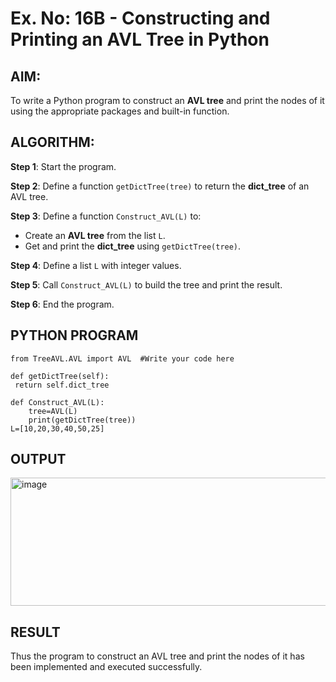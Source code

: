 # Ex. No: 16B - Constructing and Printing an AVL Tree in Python

## AIM:
To write a Python program to construct an **AVL tree** and print the nodes of it using the appropriate packages and built-in function.

## ALGORITHM:

**Step 1**: Start the program.

**Step 2**: Define a function `getDictTree(tree)` to return the **dict_tree** of an AVL tree.

**Step 3**: Define a function `Construct_AVL(L)` to:
- Create an **AVL tree** from the list `L`.
- Get and print the **dict_tree** using `getDictTree(tree)`.

**Step 4**: Define a list `L` with integer values.

**Step 5**: Call `Construct_AVL(L)` to build the tree and print the result.

**Step 6**: End the program.

## PYTHON PROGRAM
```
from TreeAVL.AVL import AVL  #Write your code here

def getDictTree(self):
 return self.dict_tree

def Construct_AVL(L):
    tree=AVL(L)
    print(getDictTree(tree))
L=[10,20,30,40,50,25]
```

## OUTPUT
<img width="1281" height="205" alt="image" src="https://github.com/user-attachments/assets/63026add-41fe-48f9-95bf-7fed2b41c07f" />


## RESULT
Thus the program to construct an AVL tree and print the nodes of it has been implemented and executed successfully.
